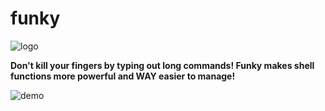 # funky

![logo]

**Don't kill your fingers by typing out long commands! Funky makes shell functions more powerful and WAY easier to manage!**

![demo]

[logo]: https://raw.githubusercontent.com/bbugyi200/funky/master/img/logo-sm.png
[demo]: https://raw.githubusercontent.com/bbugyi200/funky/master/img/demo.gif
